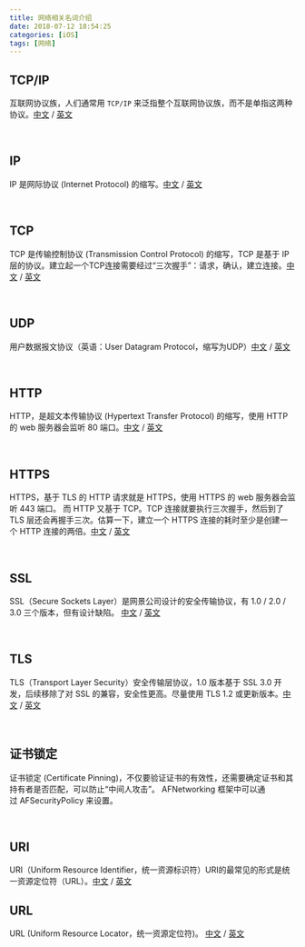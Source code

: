 ```yaml
---
title: 网络相关名词介绍
date: 2018-07-12 18:54:25
categories: [iOS]
tags: [网络]
---
```


## TCP/IP
互联网协议族，人们通常用 `TCP/IP` 来泛指整个互联网协议族，而不是单指这两种协议。[中文](https://zh.wikipedia.org/wiki/TCP/IP%E5%8D%8F%E8%AE%AE%E6%97%8F) / [英文](https://en.wikipedia.org/wiki/Internet_protocol_suite)

<br>

## IP
IP 是网际协议 (Internet Protocol) 的缩写。[中文](https://zh.wikipedia.org/wiki/%E7%BD%91%E9%99%85%E5%8D%8F%E8%AE%AE) / [英文](https://en.wikipedia.org/wiki/Internet_Protocol)

<br>

## TCP
TCP 是传输控制协议 (Transmission Control Protocol) 的缩写，TCP 是基于 IP 层的协议。建立起一个TCP连接需要经过“三次握手”：请求，确认，建立连接。[中文](https://zh.wikipedia.org/wiki/%E4%BC%A0%E8%BE%93%E6%8E%A7%E5%88%B6%E5%8D%8F%E8%AE%AE) / [英文](https://en.wikipedia.org/wiki/Transmission_Control_Protocol)

<br>

## UDP
用户数据报文协议（英语：User Datagram Protocol，缩写为UDP）[中文](https://zh.wikipedia.org/wiki/%E7%94%A8%E6%88%B7%E6%95%B0%E6%8D%AE%E6%8A%A5%E5%8D%8F%E8%AE%AE) / [英文](https://en.wikipedia.org/wiki/User_Datagram_Protocol)

<br>

## HTTP
HTTP，是超文本传输协议 (Hypertext Transfer Protocol) 的缩写，使用 HTTP 的 web 服务器会监听 80 端口。[中文](https://zh.wikipedia.org/wiki/%E8%B6%85%E6%96%87%E6%9C%AC%E4%BC%A0%E8%BE%93%E5%8D%8F%E8%AE%AE) / [英文](https://en.wikipedia.org/wiki/Hypertext_Transfer_Protocol)

<br>

## HTTPS
HTTPS，基于 TLS 的 HTTP 请求就是 HTTPS，使用 HTTPS 的 web 服务器会监听 443 端口。
而 HTTP 又基于 TCP。TCP 连接就要执行三次握手，然后到了 TLS 层还会再握手三次。估算一下，建立一个 HTTPS 连接的耗时至少是创建一个 HTTP 连接的两倍。[中文](https://zh.wikipedia.org/wiki/%E8%B6%85%E6%96%87%E6%9C%AC%E4%BC%A0%E8%BE%93%E5%AE%89%E5%85%A8%E5%8D%8F%E8%AE%AE) / [英文](https://en.wikipedia.org/wiki/HTTPS)

<br>

## SSL
SSL（Secure Sockets Layer）是网景公司设计的安全传输协议，有 1.0 / 2.0 / 3.0 三个版本，但有设计缺陷。 [中文](https://zh.wikipedia.org/wiki/%E5%82%B3%E8%BC%B8%E5%B1%A4%E5%AE%89%E5%85%A8%E6%80%A7%E5%8D%94%E5%AE%9A) / [英文](https://en.wikipedia.org/wiki/Transport_Layer_Security)

<br>

## TLS
TLS（Transport Layer Security）安全传输层协议，1.0 版本基于 SSL 3.0 开发，后续移除了对 SSL 的兼容，安全性更高。尽量使用 TLS 1.2 或更新版本。[中文](https://zh.wikipedia.org/wiki/%E5%82%B3%E8%BC%B8%E5%B1%A4%E5%AE%89%E5%85%A8%E6%80%A7%E5%8D%94%E5%AE%9A) / [英文](https://en.wikipedia.org/wiki/Transport_Layer_Security)




<br>

## 证书锁定
证书锁定 (Certificate Pinning)，不仅要验证证书的有效性，还需要确定证书和其持有者是否匹配，可以防止“中间人攻击”。
AFNetworking 框架中可以通过 AFSecurityPolicy 来设置。

<br>

## URI
URI（Uniform Resource Identifier，统一资源标识符）URI的最常见的形式是统一资源定位符（URL）。[中文](https://zh.wikipedia.org/wiki/%E7%BB%9F%E4%B8%80%E8%B5%84%E6%BA%90%E6%A0%87%E5%BF%97%E7%AC%A6) / [英文](https://en.wikipedia.org/wiki/Uniform_Resource_Identifier)
<br>

## URL
URL (Uniform Resource Locator，统一资源定位符)。 [中文](https://zh.wikipedia.org/wiki/%E7%BB%9F%E4%B8%80%E8%B5%84%E6%BA%90%E5%AE%9A%E4%BD%8D%E7%AC%A6) / [英文](https://en.wikipedia.org/wiki/URL)
